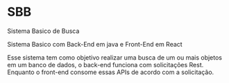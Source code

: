 # SBB
Sistema Basico de Busca

Sistema Basico com Back-End em java e Front-End em React 

Esse sistema tem como objetivo realizar uma busca de um ou mais objetos em um banco de dados, o back-end funciona com solicitações Rest.
Enquanto o front-end consome essas APIs de acordo com a solicitação. 


